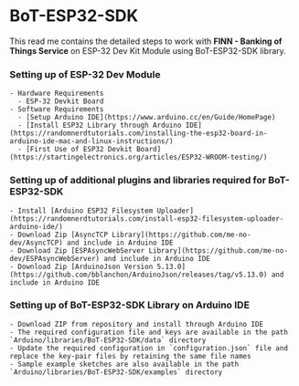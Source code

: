 # BoT-ESP32-SDK

This read me contains the detailed steps to work with **FINN - Banking of Things Service** on ESP-32 Dev Kit Module using BoT-ESP32-SDK library.

### Setting up of ESP-32 Dev Module
    - Hardware Requirements
      - ESP-32 Devkit Board
    - Software Requirements
      - [Setup Arduino IDE](https://www.arduino.cc/en/Guide/HomePage)
      - [Install ESP32 Library through Arduino IDE](https://randomnerdtutorials.com/installing-the-esp32-board-in-arduino-ide-mac-and-linux-instructions/)
      - [First Use of ESP32 Devkit Board](https://startingelectronics.org/articles/ESP32-WROOM-testing/)

### Setting up of additional plugins and libraries required for BoT-ESP32-SDK
    - Install [Arduino ESP32 Filesystem Uploader](https://randomnerdtutorials.com/install-esp32-filesystem-uploader-arduino-ide/)
    - Download Zip [AsyncTCP Library](https://github.com/me-no-dev/AsyncTCP) and include in Arduino IDE
    - Download Zip [ESPAsyncWebServer Library](https://github.com/me-no-dev/ESPAsyncWebServer) and include in Arduino IDE
    - Download Zip [ArduinoJson Version 5.13.0](https://github.com/bblanchon/ArduinoJson/releases/tag/v5.13.0) and include in Arduino IDE

### Setting up of BoT-ESP32-SDK Library on Arduino IDE
    - Download ZIP from repository and install through Arduino IDE
    - The required configuration file and keys are available in the path `Arduino/libraries/BoT-ESP32-SDK/data` directory
    - Update the required configuration in `configuration.json` file and replace the key-pair files by retaining the same file names
    - Sample example sketches are also available in the path `Arduino/libraries/BoT-ESP32-SDK/examples` directory
